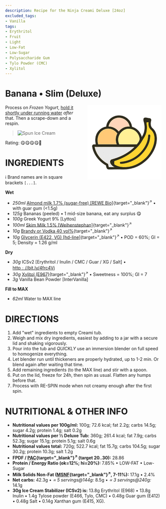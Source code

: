 ```yaml
---
description: Recipe for the Ninja Creami Deluxe [24oz]
excluded_tags:
- Vanilla
tags:
- Erythritol
- Fruit
- Light
- Low-Fat
- Low-Sugar
- Polysaccharide Gum
- Tylo Powder (CMC)
- Xylitol
---
```

# Banana • Slim (Deluxe)
<img style="float: right; margin-left: 1.5em;" width=240 alt="Logo" src="https://raw.githubusercontent.com/jhermann/ice-creamery/refs/heads/main/assets/banana-ice-cream-logo.png" />

Process on *Frozen Yogurt*, [hold it shortly under running water](https://jhermann.github.io/ice-creamery/info/tips%2Btricks/#handling-of-icy-sides-bottom)
*after* that. Then a scrape-down and a respin.

> <img width=360 alt="Spun Ice Cream" src="banana-slim_2025-06-02.jpg" class="zoomable" />

Rating: 😋😋😋😋🍌

# INGREDIENTS

ℹ️ Brand names are in square brackets `[...]`.

**Wet**

  - _250ml_ [Almond milk 1.7% (sugar-free) \[REWE Bio\]](/ice-creamery/info/ingredients/#almond-milk-butter){target="_blank"}<sup>↗</sup> • with guar gum (<1.5g)
  - _125g_ Bananas (peeled) • 1 mid-size banana, eat any surplus 😋
  - _100g_ Greek Yogurt 9% [Lyttos]
  - _100ml_ [Skim Milk 1.5% \[Weihenstephan\]](/ice-creamery/info/ingredients/#skim-milk){target="_blank"}<sup>↗</sup>
  - _10g_ [Brandy or Vodka 40 vol%](/ice-creamery/info/ingredients/#alcohol-ethanol){target="_blank"}<sup>↗</sup>
  - _10g_ [Glycerin (E422, VG) \[hd-line\]](/ice-creamery/info/ingredients/#vegetable-glycerin-glycerol-vg-e422){target="_blank"}<sup>↗</sup> • POD = 60%; GI = 5; Density = 1.26 g/ml

**Dry**

  - _30g_ ICSv2 [Erythritol / Inulin / CMC / Guar / XG / Salt] • [http﹕//bit.ly/4frc4Vj](https://jhermann.github.io/ice-creamery/I/Ice%20Cream%20Stabilizer%20(ICS)/)
  - _30g_ [Xylitol (E967)](/ice-creamery/info/ingredients/#xylitol-e967){target="_blank"}<sup>↗</sup> • Sweetness = 100%; GI = 7
  - _3g_ Vanilla Bean Powder [InterVanilla]

**Fill to MAX**

  - _62ml_ Water to MAX line

# DIRECTIONS

 1. Add "wet" ingredients to empty Creami tub.
 1. Weigh and mix dry ingredients, easiest by adding to a jar with a secure lid and shaking vigorously.
 1. Pour into the tub and *QUICKLY* use an immersion blender on full speed to homogenize everything.
 1. Let blender run until thickeners are properly hydrated, up to 1-2 min. Or blend again after waiting that time.
 1. Add remaining ingredients (to the MAX line) and stir with a spoon.
 1. Put on the lid, freeze for 24h, then spin as usual. Flatten any humps before that.
 1. Process with RE-SPIN mode when not creamy enough after the first spin.

# NUTRITIONAL & OTHER INFO
- **Nutritional values per 100g/ml:** 100g; 72.6 kcal; fat 2.2g; carbs 14.5g; sugar 4.2g; protein 1.4g; salt 0.2g
- **Nutritional values per ½ Deluxe Tub:** 360g; 261.4 kcal; fat 7.9g; carbs 52.3g; sugar 15.1g; protein 5.1g; salt 0.6g
- **Nutritional values total:** 720g; 522.7 kcal; fat 15.7g; carbs 104.5g; sugar 30.2g; protein 10.3g; salt 1.2g
- **FPDF / [PAC](/ice-creamery/info/glossary/#potere-anti-congelante-pac){target="_blank"}<sup>↗</sup> (target 20..30):** 28.86
- **Protein / Energy Ratio (ok=12%; hi=20%):** 7.85% • LOW-FAT • Low-Sugar
- **Milk Solids Non-Fat ([MSNF](/ice-creamery/info/glossary/#milk-solids-not-fat-msnf){target="_blank"}<sup>↗</sup>, 7-11%):** 17.1g • 2.4%
- **Net carbs:** 42.3g • *∝ 5 servings@144g:* 8.5g • *∝ 3 servings@240g:* 14.1g
- **30g Ice Cream Stabilizer (ICSv2) is:** 13.8g Erythritol (E968) • 13.8g Inulin • 1.4g Tylose powder (E466, Tylo, CMC) • 0.48g Guar gum (E412) • 0.48g Salt • 0.14g Xanthan gum (E415, XG).
